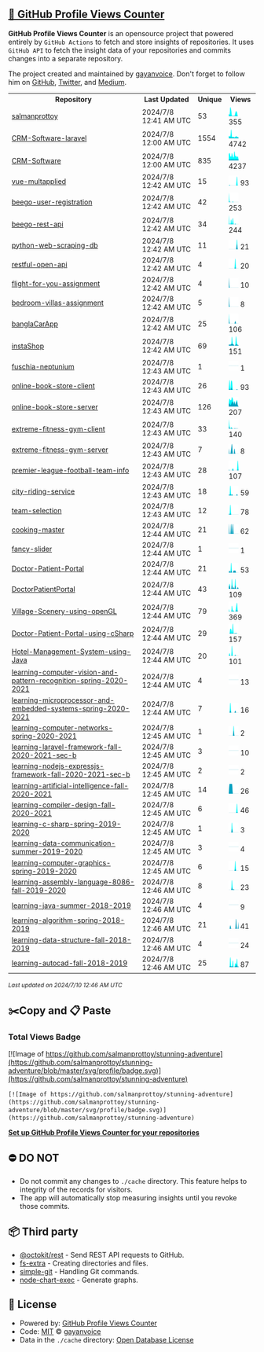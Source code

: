 ## [🚀 GitHub Profile Views Counter](https://github.com/gayanvoice/github-profile-views-counter)
**GitHub Profile Views Counter** is an opensource project that powered entirely by  `GitHub Actions` to fetch and store insights of repositories.
It uses `GitHub API` to fetch the insight data of your repositories and commits changes into a separate repository.

The project created and maintained by [gayanvoice](https://github.com/gayanvoice). Don't forget to follow him on [GitHub](https://github.com/gayanvoice), [Twitter](https://twitter.com/gayanvoice), and [Medium](https://gayanvoice.medium.com/).

<table>
	<tr>
		<th>
			Repository
		</th>
		<th>
			Last Updated
		</th>
		<th>
			Unique
		</th>
		<th>
			Views
		</th>
	</tr>
	<tr>
		<td>
			<a href="https://github.com/salmanprottoy/stunning-adventure/tree/master/readme/334512520/year.md">
				salmanprottoy
			</a>
		</td>
		<td>
			2024/7/8 12:41 AM UTC
		</td>
		<td>
			53
		</td>
		<td>
			<img alt="Response time graph" src="https://github.com/salmanprottoy/stunning-adventure/raw/master/graph/334512520/small/year.png" height="20"> 355
		</td>
	</tr>
	<tr>
		<td>
			<a href="https://github.com/salmanprottoy/stunning-adventure/tree/master/readme/318471396/year.md">
				CRM-Software-laravel
			</a>
		</td>
		<td>
			2024/7/8 12:00 AM UTC
		</td>
		<td>
			1554
		</td>
		<td>
			<img alt="Response time graph" src="https://github.com/salmanprottoy/stunning-adventure/raw/master/graph/318471396/small/year.png" height="20"> 4742
		</td>
	</tr>
	<tr>
		<td>
			<a href="https://github.com/salmanprottoy/stunning-adventure/tree/master/readme/307448074/year.md">
				CRM-Software
			</a>
		</td>
		<td>
			2024/7/8 12:00 AM UTC
		</td>
		<td>
			835
		</td>
		<td>
			<img alt="Response time graph" src="https://github.com/salmanprottoy/stunning-adventure/raw/master/graph/307448074/small/year.png" height="20"> 4237
		</td>
	</tr>
	<tr>
		<td>
			<a href="https://github.com/salmanprottoy/stunning-adventure/tree/master/readme/442078930/year.md">
				vue-multapplied
			</a>
		</td>
		<td>
			2024/7/8 12:42 AM UTC
		</td>
		<td>
			15
		</td>
		<td>
			<img alt="Response time graph" src="https://github.com/salmanprottoy/stunning-adventure/raw/master/graph/442078930/small/year.png" height="20"> 93
		</td>
	</tr>
	<tr>
		<td>
			<a href="https://github.com/salmanprottoy/stunning-adventure/tree/master/readme/438525283/year.md">
				beego-user-registration
			</a>
		</td>
		<td>
			2024/7/8 12:42 AM UTC
		</td>
		<td>
			42
		</td>
		<td>
			<img alt="Response time graph" src="https://github.com/salmanprottoy/stunning-adventure/raw/master/graph/438525283/small/year.png" height="20"> 253
		</td>
	</tr>
	<tr>
		<td>
			<a href="https://github.com/salmanprottoy/stunning-adventure/tree/master/readme/438520124/year.md">
				beego-rest-api
			</a>
		</td>
		<td>
			2024/7/8 12:42 AM UTC
		</td>
		<td>
			34
		</td>
		<td>
			<img alt="Response time graph" src="https://github.com/salmanprottoy/stunning-adventure/raw/master/graph/438520124/small/year.png" height="20"> 244
		</td>
	</tr>
	<tr>
		<td>
			<a href="https://github.com/salmanprottoy/stunning-adventure/tree/master/readme/435458153/year.md">
				python-web-scraping-db
			</a>
		</td>
		<td>
			2024/7/8 12:42 AM UTC
		</td>
		<td>
			11
		</td>
		<td>
			<img alt="Response time graph" src="https://github.com/salmanprottoy/stunning-adventure/raw/master/graph/435458153/small/year.png" height="20"> 21
		</td>
	</tr>
	<tr>
		<td>
			<a href="https://github.com/salmanprottoy/stunning-adventure/tree/master/readme/436239656/year.md">
				restful-open-api
			</a>
		</td>
		<td>
			2024/7/8 12:42 AM UTC
		</td>
		<td>
			4
		</td>
		<td>
			<img alt="Response time graph" src="https://github.com/salmanprottoy/stunning-adventure/raw/master/graph/436239656/small/year.png" height="20"> 20
		</td>
	</tr>
	<tr>
		<td>
			<a href="https://github.com/salmanprottoy/stunning-adventure/tree/master/readme/433806312/year.md">
				flight-for-you-assignment
			</a>
		</td>
		<td>
			2024/7/8 12:42 AM UTC
		</td>
		<td>
			4
		</td>
		<td>
			<img alt="Response time graph" src="https://github.com/salmanprottoy/stunning-adventure/raw/master/graph/433806312/small/year.png" height="20"> 10
		</td>
	</tr>
	<tr>
		<td>
			<a href="https://github.com/salmanprottoy/stunning-adventure/tree/master/readme/432113972/year.md">
				bedroom-villas-assignment
			</a>
		</td>
		<td>
			2024/7/8 12:42 AM UTC
		</td>
		<td>
			5
		</td>
		<td>
			<img alt="Response time graph" src="https://github.com/salmanprottoy/stunning-adventure/raw/master/graph/432113972/small/year.png" height="20"> 8
		</td>
	</tr>
	<tr>
		<td>
			<a href="https://github.com/salmanprottoy/stunning-adventure/tree/master/readme/373547823/year.md">
				banglaCarApp
			</a>
		</td>
		<td>
			2024/7/8 12:42 AM UTC
		</td>
		<td>
			25
		</td>
		<td>
			<img alt="Response time graph" src="https://github.com/salmanprottoy/stunning-adventure/raw/master/graph/373547823/small/year.png" height="20"> 106
		</td>
	</tr>
	<tr>
		<td>
			<a href="https://github.com/salmanprottoy/stunning-adventure/tree/master/readme/373232455/year.md">
				instaShop
			</a>
		</td>
		<td>
			2024/7/8 12:42 AM UTC
		</td>
		<td>
			69
		</td>
		<td>
			<img alt="Response time graph" src="https://github.com/salmanprottoy/stunning-adventure/raw/master/graph/373232455/small/year.png" height="20"> 151
		</td>
	</tr>
	<tr>
		<td>
			<a href="https://github.com/salmanprottoy/stunning-adventure/tree/master/readme/375108533/year.md">
				fuschia-neptunium
			</a>
		</td>
		<td>
			2024/7/8 12:43 AM UTC
		</td>
		<td>
			1
		</td>
		<td>
			<img alt="Response time graph" src="https://github.com/salmanprottoy/stunning-adventure/raw/master/graph/375108533/small/year.png" height="20"> 1
		</td>
	</tr>
	<tr>
		<td>
			<a href="https://github.com/salmanprottoy/stunning-adventure/tree/master/readme/361479541/year.md">
				online-book-store-client
			</a>
		</td>
		<td>
			2024/7/8 12:43 AM UTC
		</td>
		<td>
			26
		</td>
		<td>
			<img alt="Response time graph" src="https://github.com/salmanprottoy/stunning-adventure/raw/master/graph/361479541/small/year.png" height="20"> 93
		</td>
	</tr>
	<tr>
		<td>
			<a href="https://github.com/salmanprottoy/stunning-adventure/tree/master/readme/361480079/year.md">
				online-book-store-server
			</a>
		</td>
		<td>
			2024/7/8 12:43 AM UTC
		</td>
		<td>
			126
		</td>
		<td>
			<img alt="Response time graph" src="https://github.com/salmanprottoy/stunning-adventure/raw/master/graph/361480079/small/year.png" height="20"> 207
		</td>
	</tr>
	<tr>
		<td>
			<a href="https://github.com/salmanprottoy/stunning-adventure/tree/master/readme/361480658/year.md">
				extreme-fitness-gym-client
			</a>
		</td>
		<td>
			2024/7/8 12:43 AM UTC
		</td>
		<td>
			33
		</td>
		<td>
			<img alt="Response time graph" src="https://github.com/salmanprottoy/stunning-adventure/raw/master/graph/361480658/small/year.png" height="20"> 140
		</td>
	</tr>
	<tr>
		<td>
			<a href="https://github.com/salmanprottoy/stunning-adventure/tree/master/readme/361481277/year.md">
				extreme-fitness-gym-server
			</a>
		</td>
		<td>
			2024/7/8 12:43 AM UTC
		</td>
		<td>
			7
		</td>
		<td>
			<img alt="Response time graph" src="https://github.com/salmanprottoy/stunning-adventure/raw/master/graph/361481277/small/year.png" height="20"> 8
		</td>
	</tr>
	<tr>
		<td>
			<a href="https://github.com/salmanprottoy/stunning-adventure/tree/master/readme/361478098/year.md">
				premier-league-football-team-info
			</a>
		</td>
		<td>
			2024/7/8 12:43 AM UTC
		</td>
		<td>
			28
		</td>
		<td>
			<img alt="Response time graph" src="https://github.com/salmanprottoy/stunning-adventure/raw/master/graph/361478098/small/year.png" height="20"> 107
		</td>
	</tr>
	<tr>
		<td>
			<a href="https://github.com/salmanprottoy/stunning-adventure/tree/master/readme/361478832/year.md">
				city-riding-service
			</a>
		</td>
		<td>
			2024/7/8 12:43 AM UTC
		</td>
		<td>
			18
		</td>
		<td>
			<img alt="Response time graph" src="https://github.com/salmanprottoy/stunning-adventure/raw/master/graph/361478832/small/year.png" height="20"> 59
		</td>
	</tr>
	<tr>
		<td>
			<a href="https://github.com/salmanprottoy/stunning-adventure/tree/master/readme/361477227/year.md">
				team-selection
			</a>
		</td>
		<td>
			2024/7/8 12:43 AM UTC
		</td>
		<td>
			12
		</td>
		<td>
			<img alt="Response time graph" src="https://github.com/salmanprottoy/stunning-adventure/raw/master/graph/361477227/small/year.png" height="20"> 78
		</td>
	</tr>
	<tr>
		<td>
			<a href="https://github.com/salmanprottoy/stunning-adventure/tree/master/readme/336582100/year.md">
				cooking-master
			</a>
		</td>
		<td>
			2024/7/8 12:44 AM UTC
		</td>
		<td>
			21
		</td>
		<td>
			<img alt="Response time graph" src="https://github.com/salmanprottoy/stunning-adventure/raw/master/graph/336582100/small/year.png" height="20"> 62
		</td>
	</tr>
	<tr>
		<td>
			<a href="https://github.com/salmanprottoy/stunning-adventure/tree/master/readme/338665651/year.md">
				fancy-slider
			</a>
		</td>
		<td>
			2024/7/8 12:44 AM UTC
		</td>
		<td>
			1
		</td>
		<td>
			<img alt="Response time graph" src="https://github.com/salmanprottoy/stunning-adventure/raw/master/graph/338665651/small/year.png" height="20"> 1
		</td>
	</tr>
	<tr>
		<td>
			<a href="https://github.com/salmanprottoy/stunning-adventure/tree/master/readme/277720559/year.md">
				Doctor-Patient-Portal
			</a>
		</td>
		<td>
			2024/7/8 12:44 AM UTC
		</td>
		<td>
			21
		</td>
		<td>
			<img alt="Response time graph" src="https://github.com/salmanprottoy/stunning-adventure/raw/master/graph/277720559/small/year.png" height="20"> 53
		</td>
	</tr>
	<tr>
		<td>
			<a href="https://github.com/salmanprottoy/stunning-adventure/tree/master/readme/293097293/year.md">
				DoctorPatientPortal
			</a>
		</td>
		<td>
			2024/7/8 12:44 AM UTC
		</td>
		<td>
			43
		</td>
		<td>
			<img alt="Response time graph" src="https://github.com/salmanprottoy/stunning-adventure/raw/master/graph/293097293/small/year.png" height="20"> 109
		</td>
	</tr>
	<tr>
		<td>
			<a href="https://github.com/salmanprottoy/stunning-adventure/tree/master/readme/331263414/year.md">
				Village-Scenery-using-openGL
			</a>
		</td>
		<td>
			2024/7/8 12:44 AM UTC
		</td>
		<td>
			79
		</td>
		<td>
			<img alt="Response time graph" src="https://github.com/salmanprottoy/stunning-adventure/raw/master/graph/331263414/small/year.png" height="20"> 369
		</td>
	</tr>
	<tr>
		<td>
			<a href="https://github.com/salmanprottoy/stunning-adventure/tree/master/readme/331255267/year.md">
				Doctor-Patient-Portal-using-cSharp
			</a>
		</td>
		<td>
			2024/7/8 12:44 AM UTC
		</td>
		<td>
			29
		</td>
		<td>
			<img alt="Response time graph" src="https://github.com/salmanprottoy/stunning-adventure/raw/master/graph/331255267/small/year.png" height="20"> 157
		</td>
	</tr>
	<tr>
		<td>
			<a href="https://github.com/salmanprottoy/stunning-adventure/tree/master/readme/331247528/year.md">
				Hotel-Management-System-using-Java
			</a>
		</td>
		<td>
			2024/7/8 12:44 AM UTC
		</td>
		<td>
			20
		</td>
		<td>
			<img alt="Response time graph" src="https://github.com/salmanprottoy/stunning-adventure/raw/master/graph/331247528/small/year.png" height="20"> 101
		</td>
	</tr>
	<tr>
		<td>
			<a href="https://github.com/salmanprottoy/stunning-adventure/tree/master/readme/337821133/year.md">
				learning-computer-vision-and-pattern-recognition-spring-2020-2021
			</a>
		</td>
		<td>
			2024/7/8 12:44 AM UTC
		</td>
		<td>
			4
		</td>
		<td>
			<img alt="Response time graph" src="https://github.com/salmanprottoy/stunning-adventure/raw/master/graph/337821133/small/year.png" height="20"> 13
		</td>
	</tr>
	<tr>
		<td>
			<a href="https://github.com/salmanprottoy/stunning-adventure/tree/master/readme/337496260/year.md">
				learning-microprocessor-and-embedded-systems-spring-2020-2021
			</a>
		</td>
		<td>
			2024/7/8 12:44 AM UTC
		</td>
		<td>
			7
		</td>
		<td>
			<img alt="Response time graph" src="https://github.com/salmanprottoy/stunning-adventure/raw/master/graph/337496260/small/year.png" height="20"> 16
		</td>
	</tr>
	<tr>
		<td>
			<a href="https://github.com/salmanprottoy/stunning-adventure/tree/master/readme/337351515/year.md">
				learning-computer-networks-spring-2020-2021
			</a>
		</td>
		<td>
			2024/7/8 12:45 AM UTC
		</td>
		<td>
			1
		</td>
		<td>
			<img alt="Response time graph" src="https://github.com/salmanprottoy/stunning-adventure/raw/master/graph/337351515/small/year.png" height="20"> 2
		</td>
	</tr>
	<tr>
		<td>
			<a href="https://github.com/salmanprottoy/stunning-adventure/tree/master/readme/317473475/year.md">
				learning-laravel-framework-fall-2020-2021-sec-b
			</a>
		</td>
		<td>
			2024/7/8 12:45 AM UTC
		</td>
		<td>
			3
		</td>
		<td>
			<img alt="Response time graph" src="https://github.com/salmanprottoy/stunning-adventure/raw/master/graph/317473475/small/year.png" height="20"> 10
		</td>
	</tr>
	<tr>
		<td>
			<a href="https://github.com/salmanprottoy/stunning-adventure/tree/master/readme/310203534/year.md">
				learning-nodejs-expressjs-framework-fall-2020-2021-sec-b
			</a>
		</td>
		<td>
			2024/7/8 12:45 AM UTC
		</td>
		<td>
			2
		</td>
		<td>
			<img alt="Response time graph" src="https://github.com/salmanprottoy/stunning-adventure/raw/master/graph/310203534/small/year.png" height="20"> 2
		</td>
	</tr>
	<tr>
		<td>
			<a href="https://github.com/salmanprottoy/stunning-adventure/tree/master/readme/335025775/year.md">
				learning-artificial-intelligence-fall-2020-2021
			</a>
		</td>
		<td>
			2024/7/8 12:45 AM UTC
		</td>
		<td>
			14
		</td>
		<td>
			<img alt="Response time graph" src="https://github.com/salmanprottoy/stunning-adventure/raw/master/graph/335025775/small/year.png" height="20"> 26
		</td>
	</tr>
	<tr>
		<td>
			<a href="https://github.com/salmanprottoy/stunning-adventure/tree/master/readme/337325597/year.md">
				learning-compiler-design-fall-2020-2021
			</a>
		</td>
		<td>
			2024/7/8 12:45 AM UTC
		</td>
		<td>
			6
		</td>
		<td>
			<img alt="Response time graph" src="https://github.com/salmanprottoy/stunning-adventure/raw/master/graph/337325597/small/year.png" height="20"> 46
		</td>
	</tr>
	<tr>
		<td>
			<a href="https://github.com/salmanprottoy/stunning-adventure/tree/master/readme/337482494/year.md">
				learning-c-sharp-spring-2019-2020
			</a>
		</td>
		<td>
			2024/7/8 12:45 AM UTC
		</td>
		<td>
			1
		</td>
		<td>
			<img alt="Response time graph" src="https://github.com/salmanprottoy/stunning-adventure/raw/master/graph/337482494/small/year.png" height="20"> 3
		</td>
	</tr>
	<tr>
		<td>
			<a href="https://github.com/salmanprottoy/stunning-adventure/tree/master/readme/337321898/year.md">
				learning-data-communication-summer-2019-2020
			</a>
		</td>
		<td>
			2024/7/8 12:45 AM UTC
		</td>
		<td>
			3
		</td>
		<td>
			<img alt="Response time graph" src="https://github.com/salmanprottoy/stunning-adventure/raw/master/graph/337321898/small/year.png" height="20"> 4
		</td>
	</tr>
	<tr>
		<td>
			<a href="https://github.com/salmanprottoy/stunning-adventure/tree/master/readme/335013748/year.md">
				learning-computer-graphics-spring-2019-2020
			</a>
		</td>
		<td>
			2024/7/8 12:45 AM UTC
		</td>
		<td>
			6
		</td>
		<td>
			<img alt="Response time graph" src="https://github.com/salmanprottoy/stunning-adventure/raw/master/graph/335013748/small/year.png" height="20"> 15
		</td>
	</tr>
	<tr>
		<td>
			<a href="https://github.com/salmanprottoy/stunning-adventure/tree/master/readme/337322845/year.md">
				learning-assembly-language-8086-fall-2019-2020
			</a>
		</td>
		<td>
			2024/7/8 12:46 AM UTC
		</td>
		<td>
			8
		</td>
		<td>
			<img alt="Response time graph" src="https://github.com/salmanprottoy/stunning-adventure/raw/master/graph/337322845/small/year.png" height="20"> 23
		</td>
	</tr>
	<tr>
		<td>
			<a href="https://github.com/salmanprottoy/stunning-adventure/tree/master/readme/335022128/year.md">
				learning-java-summer-2018-2019
			</a>
		</td>
		<td>
			2024/7/8 12:46 AM UTC
		</td>
		<td>
			4
		</td>
		<td>
			<img alt="Response time graph" src="https://github.com/salmanprottoy/stunning-adventure/raw/master/graph/335022128/small/year.png" height="20"> 9
		</td>
	</tr>
	<tr>
		<td>
			<a href="https://github.com/salmanprottoy/stunning-adventure/tree/master/readme/171264452/year.md">
				learning-algorithm-spring-2018-2019
			</a>
		</td>
		<td>
			2024/7/8 12:46 AM UTC
		</td>
		<td>
			21
		</td>
		<td>
			<img alt="Response time graph" src="https://github.com/salmanprottoy/stunning-adventure/raw/master/graph/171264452/small/year.png" height="20"> 41
		</td>
	</tr>
	<tr>
		<td>
			<a href="https://github.com/salmanprottoy/stunning-adventure/tree/master/readme/335015881/year.md">
				learning-data-structure-fall-2018-2019
			</a>
		</td>
		<td>
			2024/7/8 12:46 AM UTC
		</td>
		<td>
			4
		</td>
		<td>
			<img alt="Response time graph" src="https://github.com/salmanprottoy/stunning-adventure/raw/master/graph/335015881/small/year.png" height="20"> 24
		</td>
	</tr>
	<tr>
		<td>
			<a href="https://github.com/salmanprottoy/stunning-adventure/tree/master/readme/337487562/year.md">
				learning-autocad-fall-2018-2019
			</a>
		</td>
		<td>
			2024/7/8 12:46 AM UTC
		</td>
		<td>
			25
		</td>
		<td>
			<img alt="Response time graph" src="https://github.com/salmanprottoy/stunning-adventure/raw/master/graph/337487562/small/year.png" height="20"> 87
		</td>
	</tr>
</table>

<small><i>Last updated on 2024/7/10 12:46 AM UTC</i></small>

## ✂️Copy and 📋 Paste
### Total Views Badge
[![Image of https://github.com/salmanprottoy/stunning-adventure](https://github.com/salmanprottoy/stunning-adventure/blob/master/svg/profile/badge.svg)](https://github.com/salmanprottoy/stunning-adventure)

```readme
[![Image of https://github.com/salmanprottoy/stunning-adventure](https://github.com/salmanprottoy/stunning-adventure/blob/master/svg/profile/badge.svg)](https://github.com/salmanprottoy/stunning-adventure)
```
[**Set up GitHub Profile Views Counter for your repositories**](https://github.com/gayanvoice/github-profile-views-counter)
## ⛔ DO NOT
- Do not commit any changes to `./cache` directory. This feature helps to integrity of the records for visitors.
- The app will automatically stop measuring insights until you revoke those commits.
## 📦 Third party

- [@octokit/rest](https://www.npmjs.com/package/@octokit/rest) - Send REST API requests to GitHub.
- [fs-extra](https://www.npmjs.com/package/fs-extra) - Creating directories and files.
- [simple-git](https://www.npmjs.com/package/simple-git) - Handling Git commands.
- [node-chart-exec](https://www.npmjs.com/package/node-chart-exec) - Generate graphs.
## 📄 License
- Powered by: [GitHub Profile Views Counter](https://github.com/gayanvoice/github-profile-views-counter)
- Code: [MIT](./LICENSE) © [gayanvoice](https://github.com/gayanvoice)
- Data in the `./cache` directory: [Open Database License](https://opendatacommons.org/licenses/odbl/1-0/)